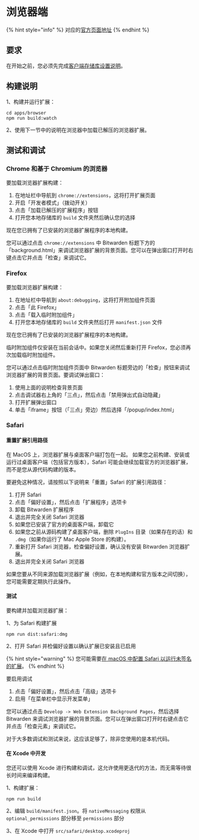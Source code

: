 # 浏览器端

{% hint style="info" %}
对应的[官方页面地址](https://contributing.bitwarden.com/clients/browser/)
{% endhint %}

## 要求 <a href="#requirements" id="requirements"></a>

在开始之前，您必须先完成[客户端存储库设置说明](../)。

## 构建说明 <a href="#build-instructions" id="build-instructions"></a>

1、构建并运行扩展：

```
cd apps/browser
npm run build:watch
```

2、使用下一节中的说明在浏览器中加载已解压的浏览器扩展。

## 测试和调试 <a href="#testing-and-debugging" id="testing-and-debugging"></a>

### Chrome 和基于 Chromium 的浏览器 <a href="#chrome-and-chromium-based-browsers" id="chrome-and-chromium-based-browsers"></a>

要加载浏览器扩展构建：

1. 在地址栏中导航到 `chrome://extensions`，这将打开扩展页面
2. 开启「开发者模式」（拨动开关）
3. 点击「加载已解压的扩展程序」按钮
4. 打开您本地存储库的 `build` 文件夹然后确认您的选择

现在您已拥有了已安装的浏览器扩展程序的本地构建。

您可以通过点击 `chrome://extensions` 中 Bitwarden 标题下方的「background.html」来调试浏览器扩展的背景页面。您可以在弹出窗口打开时右键点击它并点击「检查」来调试它。

### Firefox

要加载浏览器扩展构建：

1. 在地址栏中导航到 `about:debugging`，这将打开附加组件页面
2. 点击「此 Firefox」
3. 点击「载入临时附加组件」
4. 打开您本地存储库的 `build` 文件夹然后打开 `manifest.json` 文件

现在您已拥有了已安装的浏览器扩展程序的本地构建。

临时附加组件仅安装在当前会话中。如果您关闭然后重新打开 Firefox，您必须再次加载临时附加组件。

您可以通过点击临时附加组件页面中 Bitwarden 标题旁边的「检查」按钮来调试浏览器扩展的背景页面。要调试弹出窗口：

1. 使用上面的说明检查背景页面
2. 点击调试器右上角的「三点」，然后点击「禁用弹出式自动隐藏」
3. 打开扩展弹出窗口
4. 单击「iframe」按钮（「三点」旁边）然后选择「/popup/index.html」

### Safari

#### 重置扩展引用路径 <a href="#resetting-the-extension-reference-paths" id="resetting-the-extension-reference-paths"></a>

在 MacOS 上，浏览器扩展与桌面客户端打包在一起。 如果您之前构建、安装或运行过桌面客户端（包括官方版本），Safari 可能会继续加载官方的浏览器扩展，而不是您从源代码构建的版本。

要避免这种情况，请按照以下说明来「重置」Safari 的扩展引用路径：

1. 打开 Safari
2. 点击「偏好设置」，然后点击「扩展程序」选项卡
3. 卸载 Bitwarden 扩展程序
4. 退出并完全关闭 Safari 浏览器
5. 如果您已安装了官方的桌面客户端，卸载它
6. 如果您之前从源码构建了桌面客户端，删除 `PlugIns` 目录（如果存在的话）和 `.dmg`（如果你运行了 Mac Apple Store 的构建）。
7. 重新打开 Safari 浏览器，检查偏好设置，确认没有安装 Bitwarden 浏览器扩展。
8. 退出并完全关闭 Safari 浏览器

如果您要从不同来源加载浏览器扩展（例如，在本地构建和官方版本之间切换），您可能需要定期执行此操作。

#### 测试 <a href="#testing" id="testing"></a>

要构建并加载浏览器扩展：

1、为 Safari 构建扩展

```
npm run dist:safari:dmg
```

2、打开 Safari 并检偏好设置以确认扩展已安装且已启用

{% hint style="warning" %}
您可能需要[在 macOS 中配置 Safari 以运行未签名的扩展](https://developer.apple.com/documentation/safariservices/safari\_web\_extensions/running\_your\_safari\_web\_extension#3744467)。
{% endhint %}

要启用调试

1. 点击「偏好设置」，然后点击「高级」选项卡
2. 启用「在菜单栏中显示开发菜单」

您可以通过点击 `Develop -> Web Extension Background Pages`，然后选择 Bitwarden 来调试浏览器扩展的背景页面。您可以在弹出窗口打开时右键点击它并点击「检查元素」来调试它。

对于大多数调试和测试来说，这应该足够了，除非您使用的是本机代码。

#### 在 Xcode 中开发 <a href="#developing-in-xcode" id="developing-in-xcode"></a>

您还可以使用 Xcode 进行构建和调试，这允许使用更迭代的方法，而无需等待很长时间来编译构建。

1、构建扩展：

```
npm run build
```

2、编辑 `build/manifest.json`。将 `nativeMessaging` 权限从 `optional_permissions` 部分移至 `permissions` 部分

3、在 Xcode 中打开 `src/safari/desktop.xcodeproj`
